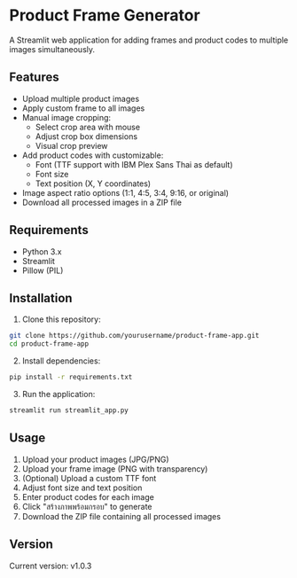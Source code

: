 # Product Frame Generator

A Streamlit web application for adding frames and product codes to multiple images simultaneously.

## Features

- Upload multiple product images
- Apply custom frame to all images
- Manual image cropping:
  - Select crop area with mouse
  - Adjust crop box dimensions
  - Visual crop preview
- Add product codes with customizable:
  - Font (TTF support with IBM Plex Sans Thai as default)
  - Font size
  - Text position (X, Y coordinates)
- Image aspect ratio options (1:1, 4:5, 3:4, 9:16, or original)
- Download all processed images in a ZIP file

## Requirements

- Python 3.x
- Streamlit
- Pillow (PIL)

## Installation

1. Clone this repository:
```bash
git clone https://github.com/yourusername/product-frame-app.git
cd product-frame-app
```

2. Install dependencies:
```bash
pip install -r requirements.txt
```

3. Run the application:
```bash
streamlit run streamlit_app.py
```

## Usage

1. Upload your product images (JPG/PNG)
2. Upload your frame image (PNG with transparency)
3. (Optional) Upload a custom TTF font
4. Adjust font size and text position
5. Enter product codes for each image
6. Click "สร้างภาพพร้อมกรอบ" to generate
7. Download the ZIP file containing all processed images

## Version

Current version: v1.0.3 
